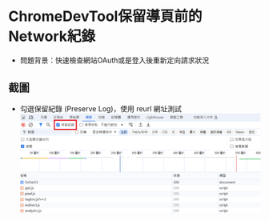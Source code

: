 # ChromeDevTool保留導頁前的Network紀錄

- 問題背景：快速檢查網站OAuth或是登入後重新定向請求狀況

## 截圖

- 勾選保留紀錄 (Preserve Log)，使用 reurl 網址測試
![](01.png)

